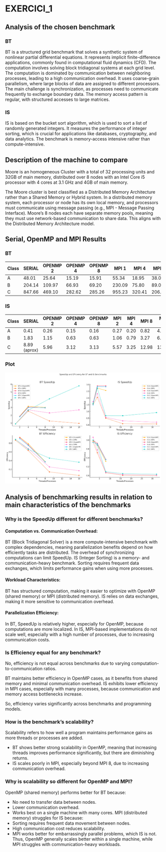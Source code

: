 # EXERCICI_1

## Analysis of the chosen benchmark

### BT
BT is a structured grid benchmark that solves a synthetic system of nonlinear partial differential equations.
It represents implicit finite-difference applications, commonly found in computational fluid dynamics (CFD).
The computation involves solving block tridiagonal systems at each grid level.
The computation is dominated by communication between neighboring processes, leading to a high communication overhead.
It uses coarse-grain parallelism, where large blocks of data are assigned to different processors.
The main challenge is synchronization, as processes need to communicate frequently to exchange boundary data.
The memory access pattern is regular, with structured accesses to large matrices.

### IS
IS is based on the bucket sort algorithm, which is used to sort a list of randomly generated integers.
It measures the performance of integer sorting, which is crucial for applications like databases, cryptography, and data analytics.
The benchmark is memory-access intensive rather than compute-intensive.

## Description of the machine to compare
Moore is an homogeneous Cluster with a total of 32 processing units and 32GB of main memory, distributed over 8 nodes with an Intel Core i5 processor with 4 cores at 3.1 GHz and 4GB of main memory.

The Moore cluster is best classified as a Distributed Memory Architecture rather than a Shared Memory or Hybrid system.
In a distributed memory system, each processor or node has its own local memory, and processors must communicate using message passing (e.g., MPI - Message Passing Interface).
Moore’s 8 nodes each have separate memory pools, meaning they must use network-based communication to share data.
This aligns with the Distributed Memory Architecture model.

## Serial, OpenMP and MPI Results

### BT
| Class | SERIAL | OPENMP 2 | OPENMP 4 | OPENMP 8 | MPI 1  | MPI 4  | MPI 9  | MPI 16 |
|-------|--------|----------|----------|----------|--------|--------|--------|--------|
| A     | 48.01  | 25.64    | 15.19    | 15.91    | 55.34  | 18.95  | 38.06  | 50.24  |
| B     | 204.14 | 109.97   | 66.93    | 69.20    | 230.09 | 75.80  | 89.00  | 75.93  |
| C     | 847.66 | 469.10   | 282.62   | 285.26   | 955.23 | 320.41 | 206.12 | 146.26 |

### IS
| Class | SERIAL        | OPENMP 2 | OPENMP 4 | OPENMP 8 | MPI 2  | MPI 4  | MPI 8 | MPI 16 | MPI 32 |
|-------|---------------|----------|----------|----------|--------|--------|-------|--------|--------|
| A     | 0.41          | 0.26     | 0.15     | 0.16     | 0.27   | 0.20   | 0.82  | 4.88   | 6.54   |
| B     | 1.83          | 1.15     | 0.63     | 0.63     | 1.06   | 0.79   | 3.27  | 6.12   | 9.39   |
| C     | 8.89 (aprox)  | 5.96     | 3.12     | 3.13     | 5.57   | 3.25   | 12.98 | 13.07  | 9.70   |

### Plot
![./plot.png](./plot.png)

## Analysis of benchmarking results in relation to main characteristics of the benchmarks

### Why is the SpeedUp different for different benchmarks?

#### Computation vs. Communication Overhead:
BT (Block Tridiagonal Solver) is a more compute-intensive benchmark with complex dependencies, meaning parallelization benefits depend on how efficiently tasks are distributed. The overhead of synchronizing computations can limit SpeedUp.
IS (Integer Sorting) is a memory- and communication-heavy benchmark. Sorting requires frequent data exchanges, which limits performance gains when using more processes.

#### Workload Characteristics:
BT has structured computation, making it easier to optimize with OpenMP (shared memory) or MPI (distributed memory).
IS relies on data exchanges, making it more sensitive to communication overhead.

#### Parallelization Efficiency:
In BT, SpeedUp is relatively higher, especially for OpenMP, because computations are more localized.
In IS, MPI-based implementations do not scale well, especially with a high number of processes, due to increasing communication costs.

### Is Efficiency equal for any benchmark?
No, efficiency is not equal across benchmarks due to varying computation-to-communication ratios.

BT maintains better efficiency in OpenMP cases, as it benefits from shared memory and minimal communication overhead.
IS exhibits lower efficiency in MPI cases, especially with many processes, because communication and memory access bottlenecks increase.

So, efficiency varies significantly across benchmarks and programming models.

### How is the benchmark’s scalability?
Scalability refers to how well a program maintains performance gains as more threads or processes are added.
* BT shows better strong scalability in OpenMP, meaning that increasing threads improves performance significantly, but there are diminishing returns.
* IS scales poorly in MPI, especially beyond MPI 8, due to increasing communication overhead.

### Why is scalability so different for OpenMP and MPI?
OpenMP (shared memory) performs better for BT because:
* No need to transfer data between nodes.
* Lower communication overhead.
* Works best on a single machine with many cores.
MPI (distributed memory) struggles for IS because:
* Sorting requires frequent data movement between nodes.
* High communication cost reduces scalability.
* MPI works better for embarrassingly parallel problems, which IS is not.
Thus, OpenMP generally scales better within a single machine, while MPI struggles with communication-heavy workloads.
